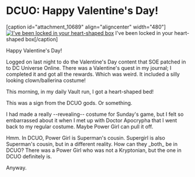 # DCUO: Happy Valentine's Day!

[caption id="attachment\_10689" align="aligncenter" width="480"][![I've been locked in your heart-shaped box](http://westkarana.com/wp-content/uploads/2013/02/LAIR_FLOORPLAN_01_MATINEE-PC-14-06.52.060-480x342.jpg)](http://westkarana.com/wp-content/uploads/2013/02/LAIR_FLOORPLAN_01_MATINEE-PC-14-06.52.060.jpg) I've been locked in your heart-shaped box[/caption]

Happy Valentine's Day!

Logged on last night to do the Valentine's Day content that SOE patched in to DC Universe Online. There was a Valentine's quest in my journal; I completed it and got all the rewards. Which was weird. It included a silly looking clown/ballerina costume!

This morning, in my daily Vault run, I got a heart-shaped bed!

This was a sign from the DCUO gods. Or something.

I had made a really --revealing-- costume for Sunday's game, but I felt so embarrassed about it when I met up with Doctor Apocrypha that I went back to my regular costume. Maybe Power Girl can pull it off.

Hmm. In DCUO, Power Girl is Superman's cousin. Supergirl is also Superman's cousin, but in a different reality. How can they \_both\_ be in DCUO? There was a Power Girl who was not a Kryptonian, but the one in DCUO definitely is.

Anyway.

